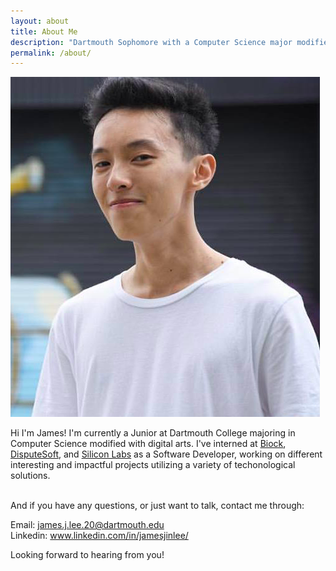 ```yaml
---
layout: about
title: About Me
description: "Dartmouth Sophomore with a Computer Science major modified with digital arts."
permalink: /about/
---
```


<img class="ui fluid centered large image" src="../images/h.png">

Hi I'm James! 
I'm currently a Junior at Dartmouth College majoring in Computer Science modified with digital arts.
I've interned at <a href="https://biock.health/" target="_blank">Biock</a>, <a href="http://www.disputesoft.com/" target="_blank">DisputeSoft</a>, and <a href="https://www.silabs.com/" target="_blank">Silicon Labs</a> as a Software Developer, working on different interesting and impactful projects utilizing a variety of techonological solutions.

<br>
And if you have any questions, or just want to talk, contact me through:

Email: james.j.lee.20@dartmouth.edu
<br>
Linkedin: www.linkedin.com/in/jamesjinlee/

Looking forward to hearing from you!
